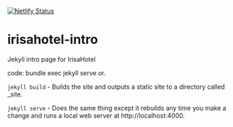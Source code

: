 [![Netlify Status](https://api.netlify.com/api/v1/badges/2a77acb3-d07a-4d07-87cb-a7c1a392e9d1/deploy-status)](https://app.netlify.com/sites/irisa/deploys)

# irisahotel-intro

Jekyll intro page for IrisaHotel

code: bundle exec jekyll serve
or.

`jekyll build` - Builds the site and outputs a static site to a directory called _site.

`jekyll serve` - Does the same thing except it rebuilds any time you make a change and runs a local web server at http://localhost:4000.